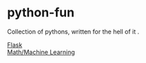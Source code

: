 # python-fun
Collection of pythons, written for the hell of it . 

[Flask](flask)  
[Math/Machine Learning](machine-learning)
